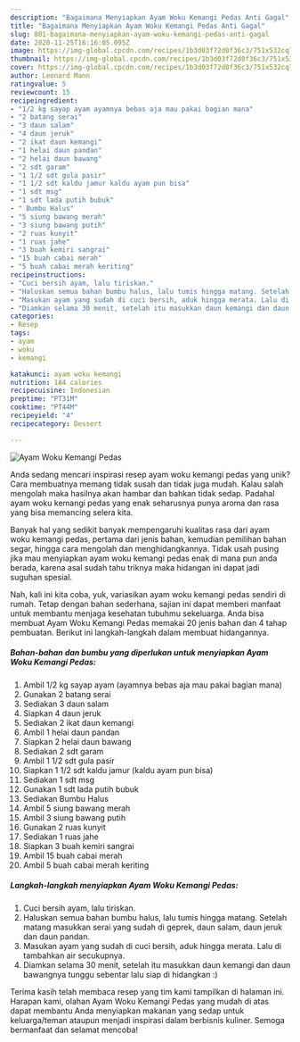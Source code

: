 ```yaml
---
description: "Bagaimana Menyiapkan Ayam Woku Kemangi Pedas Anti Gagal"
title: "Bagaimana Menyiapkan Ayam Woku Kemangi Pedas Anti Gagal"
slug: 801-bagaimana-menyiapkan-ayam-woku-kemangi-pedas-anti-gagal
date: 2020-11-25T16:16:05.095Z
image: https://img-global.cpcdn.com/recipes/1b3d03f72d0f36c3/751x532cq70/ayam-woku-kemangi-pedas-foto-resep-utama.jpg
thumbnail: https://img-global.cpcdn.com/recipes/1b3d03f72d0f36c3/751x532cq70/ayam-woku-kemangi-pedas-foto-resep-utama.jpg
cover: https://img-global.cpcdn.com/recipes/1b3d03f72d0f36c3/751x532cq70/ayam-woku-kemangi-pedas-foto-resep-utama.jpg
author: Leonard Mann
ratingvalue: 5
reviewcount: 15
recipeingredient:
- "1/2 kg sayap ayam ayamnya bebas aja mau pakai bagian mana"
- "2 batang serai"
- "3 daun salam"
- "4 daun jeruk"
- "2 ikat daun kemangi"
- "1 helai daun pandan"
- "2 helai daun bawang"
- "2 sdt garam"
- "1 1/2 sdt gula pasir"
- "1 1/2 sdt kaldu jamur kaldu ayam pun bisa"
- "1 sdt msg"
- "1 sdt lada putih bubuk"
- " Bumbu Halus"
- "5 siung bawang merah"
- "3 siung bawang putih"
- "2 ruas kunyit"
- "1 ruas jahe"
- "3 buah kemiri sangrai"
- "15 buah cabai merah"
- "5 buah cabai merah keriting"
recipeinstructions:
- "Cuci bersih ayam, lalu tiriskan."
- "Haluskan semua bahan bumbu halus, lalu tumis hingga matang. Setelah matang masukkan serai yang sudah di geprek, daun salam, daun jeruk dan daun pandan."
- "Masukan ayam yang sudah di cuci bersih, aduk hingga merata. Lalu di tambahkan air secukupnya."
- "Diamkan selama 30 menit, setelah itu masukkan daun kemangi dan daun bawangnya tunggu sebentar lalu siap di hidangkan :)"
categories:
- Resep
tags:
- ayam
- woku
- kemangi

katakunci: ayam woku kemangi 
nutrition: 184 calories
recipecuisine: Indonesian
preptime: "PT31M"
cooktime: "PT44M"
recipeyield: "4"
recipecategory: Dessert

---
```



![Ayam Woku Kemangi Pedas](https://img-global.cpcdn.com/recipes/1b3d03f72d0f36c3/751x532cq70/ayam-woku-kemangi-pedas-foto-resep-utama.jpg)

Anda sedang mencari inspirasi resep ayam woku kemangi pedas yang unik? Cara membuatnya memang tidak susah dan tidak juga mudah. Kalau salah mengolah maka hasilnya akan hambar dan bahkan tidak sedap. Padahal ayam woku kemangi pedas yang enak seharusnya punya aroma dan rasa yang bisa memancing selera kita.

Banyak hal yang sedikit banyak mempengaruhi kualitas rasa dari ayam woku kemangi pedas, pertama dari jenis bahan, kemudian pemilihan bahan segar, hingga cara mengolah dan menghidangkannya. Tidak usah pusing jika mau menyiapkan ayam woku kemangi pedas enak di mana pun anda berada, karena asal sudah tahu triknya maka hidangan ini dapat jadi suguhan spesial.




Nah, kali ini kita coba, yuk, variasikan ayam woku kemangi pedas sendiri di rumah. Tetap dengan bahan sederhana, sajian ini dapat memberi manfaat untuk membantu menjaga kesehatan tubuhmu sekeluarga. Anda bisa membuat Ayam Woku Kemangi Pedas memakai 20 jenis bahan dan 4 tahap pembuatan. Berikut ini langkah-langkah dalam membuat hidangannya.

<!--inarticleads1-->

##### Bahan-bahan dan bumbu yang diperlukan untuk menyiapkan Ayam Woku Kemangi Pedas:

1. Ambil 1/2 kg sayap ayam (ayamnya bebas aja mau pakai bagian mana)
1. Gunakan 2 batang serai
1. Sediakan 3 daun salam
1. Siapkan 4 daun jeruk
1. Sediakan 2 ikat daun kemangi
1. Ambil 1 helai daun pandan
1. Siapkan 2 helai daun bawang
1. Sediakan 2 sdt garam
1. Ambil 1 1/2 sdt gula pasir
1. Siapkan 1 1/2 sdt kaldu jamur (kaldu ayam pun bisa)
1. Sediakan 1 sdt msg
1. Gunakan 1 sdt lada putih bubuk
1. Sediakan  Bumbu Halus
1. Ambil 5 siung bawang merah
1. Ambil 3 siung bawang putih
1. Gunakan 2 ruas kunyit
1. Sediakan 1 ruas jahe
1. Siapkan 3 buah kemiri sangrai
1. Ambil 15 buah cabai merah
1. Ambil 5 buah cabai merah keriting




<!--inarticleads2-->

##### Langkah-langkah menyiapkan Ayam Woku Kemangi Pedas:

1. Cuci bersih ayam, lalu tiriskan.
1. Haluskan semua bahan bumbu halus, lalu tumis hingga matang. Setelah matang masukkan serai yang sudah di geprek, daun salam, daun jeruk dan daun pandan.
1. Masukan ayam yang sudah di cuci bersih, aduk hingga merata. Lalu di tambahkan air secukupnya.
1. Diamkan selama 30 menit, setelah itu masukkan daun kemangi dan daun bawangnya tunggu sebentar lalu siap di hidangkan :)




Terima kasih telah membaca resep yang tim kami tampilkan di halaman ini. Harapan kami, olahan Ayam Woku Kemangi Pedas yang mudah di atas dapat membantu Anda menyiapkan makanan yang sedap untuk keluarga/teman ataupun menjadi inspirasi dalam berbisnis kuliner. Semoga bermanfaat dan selamat mencoba!
